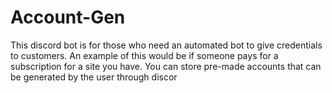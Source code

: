 # Account-Gen
This discord bot is for those who need an automated bot to give credentials to customers. An example of this would be if someone pays for a subscription for a site you have. You can store pre-made accounts that can be generated by the user through discor
